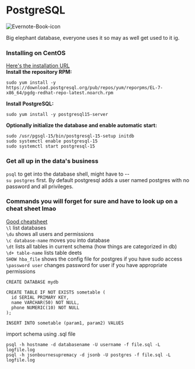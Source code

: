 # PostgreSQL
![Evernote-Book-icon](https://user-images.githubusercontent.com/89369559/208186538-07c26823-cacb-4c56-9699-16b3749eb602.png)

Big elephant database, everyone uses it so may as well get used to it ig. 

### Installing on CentOS

[Here's the installation URL](https://www.postgresql.org/download/linux/redhat/)  
**Install the repository RPM:**

    sudo yum install -y https://download.postgresql.org/pub/repos/yum/reporpms/EL-7-x86_64/pgdg-redhat-repo-latest.noarch.rpm

**Install PostgreSQL:**

    sudo yum install -y postgresql15-server

**Optionally initialize the database and enable automatic start:**

    sudo /usr/pgsql-15/bin/postgresql-15-setup initdb
    sudo systemctl enable postgresql-15
    sudo systemctl start postgresql-15

### Get all up in the data's business
`psql` to get into the database shell, might have to --   
`su postgres` first. By default postgresql adds a user named postgres with no password and all privileges.

### Commands you will forget for sure and have to look up on a cheat sheet lmao
[Good cheatsheet](https://postgrescheatsheet.com/#/databases)  
`\l` list databases  
`\du` shows all users and permissions  
`\c database-name` moves you into database  
`\dt` lists all tables in current schema (how things are categorized in db)  
`\d+ table-name` lists table deets  
`SHOW hba_file` shows the config file for postgres if you have sudo access  
`\password user` changes password for user if you have appropriate permissions

    CREATE DATABASE mydb  

    CREATE TABLE IF NOT EXISTS sometable (
      id SERIAL PRIMARY KEY,
      name VARCHAR(50) NOT NULL,    
      phone NUMERIC(10) NOT NULL
    );

    INSERT INTO sometable (param1, param2) VALUES  
    
import schema using .sql file  

    psql -h hostname -d databasename -U username -f file.sql -L logfile.log
    psql -h jsonbournesupremacy -d jsonb -U postgres -f file.sql -L logfile.log


